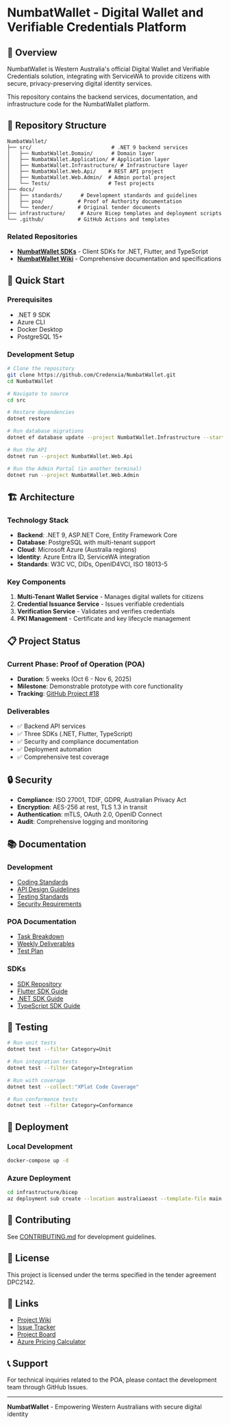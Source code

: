 # NumbatWallet - Digital Wallet and Verifiable Credentials Platform

## 🎯 Overview

NumbatWallet is Western Australia's official Digital Wallet and Verifiable Credentials solution, integrating with ServiceWA to provide citizens with secure, privacy-preserving digital identity services.

This repository contains the backend services, documentation, and infrastructure code for the NumbatWallet platform.

## 📁 Repository Structure

```
NumbatWallet/
├── src/                          # .NET 9 backend services
│   ├── NumbatWallet.Domain/      # Domain layer
│   ├── NumbatWallet.Application/ # Application layer
│   ├── NumbatWallet.Infrastructure/ # Infrastructure layer
│   ├── NumbatWallet.Web.Api/    # REST API project
│   ├── NumbatWallet.Web.Admin/  # Admin portal project
│   └── Tests/                   # Test projects
├── docs/
│   ├── standards/      # Development standards and guidelines
│   ├── poa/           # Proof of Authority documentation
│   └── tender/        # Original tender documents
├── infrastructure/     # Azure Bicep templates and deployment scripts
└── .github/           # GitHub Actions and templates
```

### Related Repositories

- **[NumbatWallet SDKs](https://github.com/Credenxia/NumbatWallet-sdks)** - Client SDKs for .NET, Flutter, and TypeScript
- **[NumbatWallet Wiki](https://github.com/Credenxia/NumbatWallet/wiki)** - Comprehensive documentation and specifications

## 🚀 Quick Start

### Prerequisites

- .NET 9 SDK
- Azure CLI
- Docker Desktop
- PostgreSQL 15+

### Development Setup

```bash
# Clone the repository
git clone https://github.com/Credenxia/NumbatWallet.git
cd NumbatWallet

# Navigate to source
cd src

# Restore dependencies
dotnet restore

# Run database migrations
dotnet ef database update --project NumbatWallet.Infrastructure --startup-project NumbatWallet.Web.Api

# Run the API
dotnet run --project NumbatWallet.Web.Api

# Run the Admin Portal (in another terminal)
dotnet run --project NumbatWallet.Web.Admin
```

## 🏗️ Architecture

### Technology Stack

- **Backend**: .NET 9, ASP.NET Core, Entity Framework Core
- **Database**: PostgreSQL with multi-tenant support
- **Cloud**: Microsoft Azure (Australia regions)
- **Identity**: Azure Entra ID, ServiceWA integration
- **Standards**: W3C VC, DIDs, OpenID4VCI, ISO 18013-5

### Key Components

1. **Multi-Tenant Wallet Service** - Manages digital wallets for citizens
2. **Credential Issuance Service** - Issues verifiable credentials
3. **Verification Service** - Validates and verifies credentials
4. **PKI Management** - Certificate and key lifecycle management

## 📋 Project Status

### Current Phase: Proof of Operation (POA)

- **Duration**: 5 weeks (Oct 6 - Nov 6, 2025)
- **Milestone**: Demonstrable prototype with core functionality
- **Tracking**: [GitHub Project #18](https://github.com/Credenxia/NumbatWallet/projects/18)

### Deliverables

- ✅ Backend API services
- ✅ Three SDKs (.NET, Flutter, TypeScript)
- ✅ Security and compliance documentation
- ✅ Deployment automation
- ✅ Comprehensive test coverage

## 🔒 Security

- **Compliance**: ISO 27001, TDIF, GDPR, Australian Privacy Act
- **Encryption**: AES-256 at rest, TLS 1.3 in transit
- **Authentication**: mTLS, OAuth 2.0, OpenID Connect
- **Audit**: Comprehensive logging and monitoring

## 📚 Documentation

### Development

- [Coding Standards](./docs/standards/master/architecture.md)
- [API Design Guidelines](./docs/standards/master/api-design.md)
- [Testing Standards](./docs/standards/master/testing.md)
- [Security Requirements](./docs/standards/master/security.md)

### POA Documentation

- [Task Breakdown](./docs/poa/task-breakdown.md)
- [Weekly Deliverables](./docs/poa/weekly-deliverables.md)
- [Test Plan](./docs/poa/test-plan.md)

### SDKs

- [SDK Repository](https://github.com/Credenxia/NumbatWallet-sdks)
- [Flutter SDK Guide](https://github.com/Credenxia/NumbatWallet/wiki/SDK-Flutter-Guide)
- [.NET SDK Guide](https://github.com/Credenxia/NumbatWallet/wiki/SDK-DotNet-Guide)
- [TypeScript SDK Guide](https://github.com/Credenxia/NumbatWallet/wiki/SDK-JavaScript-Guide)

## 🧪 Testing

```bash
# Run unit tests
dotnet test --filter Category=Unit

# Run integration tests
dotnet test --filter Category=Integration

# Run with coverage
dotnet test --collect:"XPlat Code Coverage"

# Run conformance tests
dotnet test --filter Category=Conformance
```

## 🚢 Deployment

### Local Development

```bash
docker-compose up -d
```

### Azure Deployment

```bash
cd infrastructure/bicep
az deployment sub create --location australiaeast --template-file main.bicep
```

## 🤝 Contributing

See [CONTRIBUTING.md](./CONTRIBUTING.md) for development guidelines.

## 📄 License

This project is licensed under the terms specified in the tender agreement DPC2142.

## 🔗 Links

- [Project Wiki](https://github.com/Credenxia/NumbatWallet/wiki)
- [Issue Tracker](https://github.com/Credenxia/NumbatWallet/issues)
- [Project Board](https://github.com/Credenxia/NumbatWallet/projects/18)
- [Azure Pricing Calculator](https://credenxia.github.io/NumbatWallet/)

## 📞 Support

For technical inquiries related to the POA, please contact the development team through GitHub Issues.

---

**NumbatWallet** - Empowering Western Australians with secure digital identity